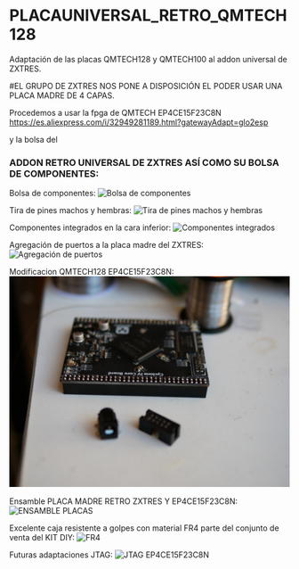 # PLACAUNIVERSAL_RETRO_QMTECH128
Adaptación de las placas QMTECH128 y QMTECH100 al addon universal de ZXTRES.

#EL GRUPO DE ZXTRES NOS PONE A DISPOSICIÓN EL PODER USAR UNA PLACA MADRE DE 4 CAPAS.

Procedemos a usar la fpga de QMTECH EP4CE15F23C8N
https://es.aliexpress.com/i/32949281189.html?gatewayAdapt=glo2esp

y la bolsa del 
### ADDON RETRO UNIVERSAL DE ZXTRES ASÍ COMO SU BOLSA DE COMPONENTES:

Bolsa de componentes:
![Bolsa de componentes](https://github.com/AtlasFPGA/PLACAUNIVERSAL_RETRO_QMTECH128/blob/main/FOTOS/EP4CE15F23C8N/P1040098_BOLSACOMPONENTES.JPG)

Tira de pines machos y hembras:
![Tira de pines machos y hembras](https://github.com/AtlasFPGA/PLACAUNIVERSAL_RETRO_QMTECH128/blob/main/FOTOS/EP4CE15F23C8N/P1040099_TIRASDEPINESMACHOSYHEMBRAS.JPG)

Componentes integrados en la cara inferior:
![Componentes integrados](https://github.com/AtlasFPGA/PLACAUNIVERSAL_RETRO_QMTECH128/blob/main/FOTOS/EP4CE15F23C8N/P1040104_VISIONADOCOMPONETESPLACAMADREZX3.JPG)

Agregación de puertos a la placa madre del ZXTRES:
![Agregación de puertos](https://github.com/AtlasFPGA/PLACAUNIVERSAL_RETRO_QMTECH128/blob/main/FOTOS/EP4CE15F23C8N/P1040108_AGREGADAPUERTOSPS2YVGA.JPG)

Modificacion QMTECH128 EP4CE15F23C8N:
![Modificacion EP4CE15F23C8N](https://github.com/AtlasFPGA/PLACAUNIVERSAL_RETRO_QMTECH128/blob/main/FOTOS/EP4CE15F23C8N/P1040111_PARTESSOBRANTESEP4CE15F23C8N.JPG)

Ensamble PLACA MADRE RETRO ZXTRES Y EP4CE15F23C8N:
![ENSAMBLE PLACAS](https://github.com/AtlasFPGA/PLACAUNIVERSAL_RETRO_QMTECH128/blob/main/FOTOS/EP4CE15F23C8N/P1040114_SEGUNDOENSAMBLE.JPG)

Excelente caja resistente a golpes con material FR4 parte del conjunto de venta del KIT DIY:
![FR4](https://github.com/AtlasFPGA/PLACAUNIVERSAL_RETRO_QMTECH128/blob/main/FOTOS/EP4CE15F23C8N/P1040115_AGREGAR_EP4CE15F23C8N_PLACAMADREZXTRES_CAJAMATERIAL_FR4.JPG)

Futuras adaptaciones JTAG:
![JTAG EP4CE15F23C8N](https://github.com/AtlasFPGA/PLACAUNIVERSAL_RETRO_QMTECH128/blob/main/FOTOS/EP4CE15F23C8N/P1040117_FUTURA_ADAPTACI%C3%93N_CONECTOR_JTAG.JPG)

